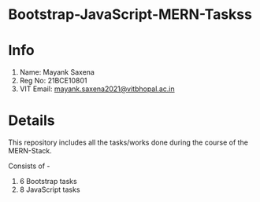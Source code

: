 # Bootstrap-JavaScript-MERN-Taskss
# Info
1) Name: Mayank Saxena
2) Reg No: 21BCE10801
3) VIT Email: mayank.saxena2021@vitbhopal.ac.in

# Details
This repository includes all the tasks/works done during the course of the MERN-Stack.

Consists of - 
1) 6 Bootstrap tasks
2) 8 JavaScript tasks
